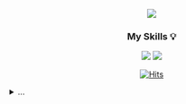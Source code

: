 <!-- <p align="center"> - -->

<p align="center"><img src="https://github-readme-stats.vercel.app/api?username=Oh-Jongjin&bg_color=30,e96443,904e95&title_color=fff&text_color=fff">
	
	
<div align=center>

  </div>

  <div align=center>
  
  ### My Skills 💡

<img src="https://img.shields.io/badge/OpenCV-5C3EE8?style=flat-square&logo=opencv&logoColor=white"/>
<img src="https://img.shields.io/badge/Linux-FCC624?style=flat-square&logo=linux&logoColor=white"/>

<!--<img src="https://img.shields.io/badge/Anaconda-44A833?style=flat-square&logo=anaconda&logoColor=white"/> -->

	

[![Hits](https://hits.seeyoufarm.com/api/count/incr/badge.svg?url=https%3A%2F%2Fgithub.com%2Fzzsza)](https://hits.seeyoufarm.com) 
  <!-- [<img src = "https://img.shields.io/github/followers/Oh-JongJin?style=social">](https://img.shields.io/github/followers/Oh-JongJin?style=social) -->
  </div>
  
  
<details>
  <summary>...</summary>

	
<p align="center"><img src = "https://user-images.githubusercontent.com/45455262/116016938-23fd7980-a679-11eb-8c04-2b21663d1fe5.jpg">


</details>

<!---


Oh-JongJin/Oh-JongJin is a ✨ special ✨ repository because its `README.md` (this file) appears on your GitHub profile.
You can click the Preview link to take a look at your changes.
--->
